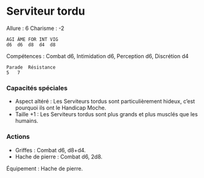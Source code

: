# Serviteur tordu

Allure : 6
Charisme : -2

	AGI	ÂME	FOR	INT	VIG
	d6	d6	d8	d4	d8

Compétences : Combat d6, Intimidation d6, Perception d6, Discrétion d4

	Parade	Résistance
	5	7

### Capacités spéciales
- Aspect altéré : Les Serviteurs tordus sont particulièrement hideux, c’est pourquoi ils ont le Handicap Moche.
- Taille +1 : Les Serviteurs tordus sont plus grands et plus musclés que les humains.

### Actions
- Griffes : Combat d6, d8+d4.
- Hache de pierre : Combat d6, 2d8.

Équipement : Hache de pierre.
